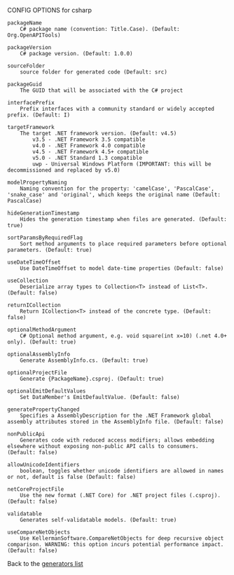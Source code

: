 CONFIG OPTIONS for csharp

    packageName
        C# package name (convention: Title.Case). (Default: Org.OpenAPITools)

    packageVersion
        C# package version. (Default: 1.0.0)

    sourceFolder
        source folder for generated code (Default: src)

    packageGuid
        The GUID that will be associated with the C# project

    interfacePrefix
        Prefix interfaces with a community standard or widely accepted prefix. (Default: I)

    targetFramework
        The target .NET framework version. (Default: v4.5)
            v3.5 - .NET Framework 3.5 compatible
            v4.0 - .NET Framework 4.0 compatible
            v4.5 - .NET Framework 4.5+ compatible
            v5.0 - .NET Standard 1.3 compatible
            uwp - Universal Windows Platform (IMPORTANT: this will be decommissioned and replaced by v5.0)

    modelPropertyNaming
        Naming convention for the property: 'camelCase', 'PascalCase', 'snake_case' and 'original', which keeps the original name (Default: PascalCase)

    hideGenerationTimestamp
        Hides the generation timestamp when files are generated. (Default: true)

    sortParamsByRequiredFlag
        Sort method arguments to place required parameters before optional parameters. (Default: true)

    useDateTimeOffset
        Use DateTimeOffset to model date-time properties (Default: false)

    useCollection
        Deserialize array types to Collection<T> instead of List<T>. (Default: false)

    returnICollection
        Return ICollection<T> instead of the concrete type. (Default: false)

    optionalMethodArgument
        C# Optional method argument, e.g. void square(int x=10) (.net 4.0+ only). (Default: true)

    optionalAssemblyInfo
        Generate AssemblyInfo.cs. (Default: true)

    optionalProjectFile
        Generate {PackageName}.csproj. (Default: true)

    optionalEmitDefaultValues
        Set DataMember's EmitDefaultValue. (Default: false)

    generatePropertyChanged
        Specifies a AssemblyDescription for the .NET Framework global assembly attributes stored in the AssemblyInfo file. (Default: false)

    nonPublicApi
        Generates code with reduced access modifiers; allows embedding elsewhere without exposing non-public API calls to consumers. (Default: false)

    allowUnicodeIdentifiers
        boolean, toggles whether unicode identifiers are allowed in names or not, default is false (Default: false)

    netCoreProjectFile
        Use the new format (.NET Core) for .NET project files (.csproj). (Default: false)

    validatable
        Generates self-validatable models. (Default: true)

    useCompareNetObjects
        Use KellermanSoftware.CompareNetObjects for deep recursive object comparison. WARNING: this option incurs potential performance impact. (Default: false)

Back to the [generators list](README.md)

